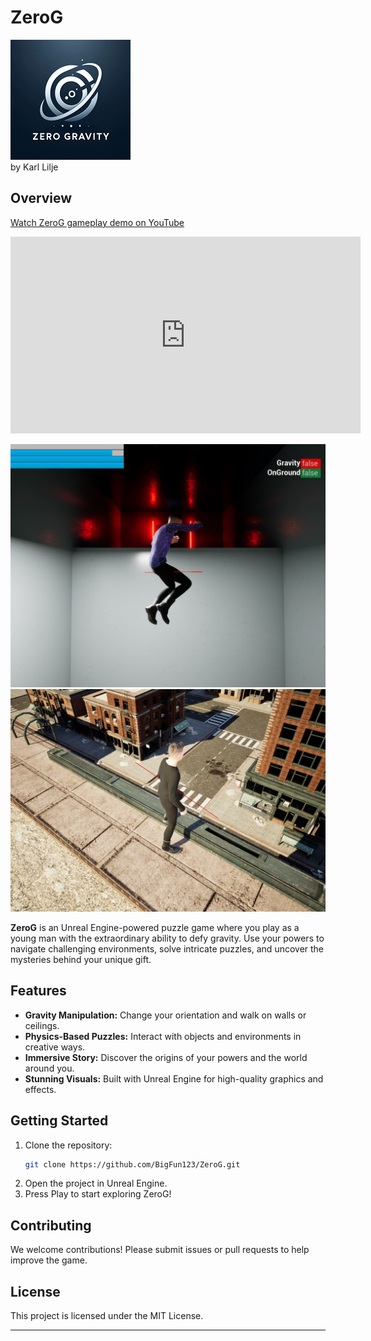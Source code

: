 # ZeroG

![ZeroG Logo](ZeroG.png)  
  by Karl Lilje

## Overview
[Watch ZeroG gameplay demo on YouTube](https://www.youtube.com/watch?v=kBvnNHt50HY)
  
<iframe width="560" height="315" src="https://www.youtube.com/embed/kBvnNHt50HY" title="ZeroG gameplay demo" frameborder="0" allowfullscreen></iframe>

![ZeroG Logo](doc/level.jpg)
![ZeroG Logo](doc/level2.jpg)


**ZeroG** is an Unreal Engine-powered puzzle game where you play as a young man with the extraordinary ability to defy gravity. Use your powers to navigate challenging environments, solve intricate puzzles, and uncover the mysteries behind your unique gift.

## Features

- **Gravity Manipulation:** Change your orientation and walk on walls or ceilings.
- **Physics-Based Puzzles:** Interact with objects and environments in creative ways.
- **Immersive Story:** Discover the origins of your powers and the world around you.
- **Stunning Visuals:** Built with Unreal Engine for high-quality graphics and effects.

## Getting Started

1. Clone the repository:
    ```bash
    git clone https://github.com/BigFun123/ZeroG.git
    ```
2. Open the project in Unreal Engine.
3. Press Play to start exploring ZeroG!

## Contributing

We welcome contributions! Please submit issues or pull requests to help improve the game.

## License

This project is licensed under the MIT License.

---
